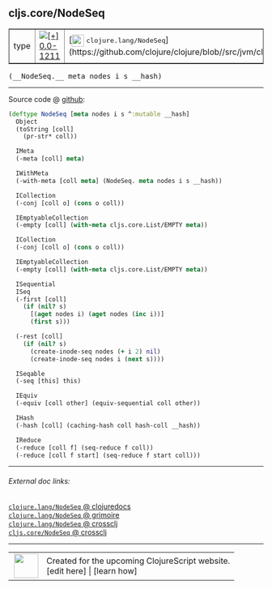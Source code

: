 ## cljs.core/NodeSeq



 <table border="1">
<tr>
<td>type</td>
<td><a href="https://github.com/cljsinfo/cljs-api-docs/tree/0.0-1211"><img valign="middle" alt="[+] 0.0-1211" title="Added in 0.0-1211" src="https://img.shields.io/badge/+-0.0--1211-lightgrey.svg"></a> </td>
<td>
[<img height="24px" valign="middle" src="http://i.imgur.com/1GjPKvB.png"> <samp>clojure.lang/NodeSeq</samp>](https://github.com/clojure/clojure/blob//src/jvm/clojure/lang/PersistentHashMap.java)
</td>
</tr>
</table>


 <samp>
(__NodeSeq.__ meta nodes i s __hash)<br>
</samp>

---







Source code @ [github](https://github.com/clojure/clojurescript/blob/r1877/src/cljs/cljs/core.cljs#L4796-L4842):

```clj
(deftype NodeSeq [meta nodes i s ^:mutable __hash]
  Object
  (toString [coll]
    (pr-str* coll))

  IMeta
  (-meta [coll] meta)

  IWithMeta
  (-with-meta [coll meta] (NodeSeq. meta nodes i s __hash))

  ICollection
  (-conj [coll o] (cons o coll))

  IEmptyableCollection
  (-empty [coll] (with-meta cljs.core.List/EMPTY meta))

  ICollection
  (-conj [coll o] (cons o coll))

  IEmptyableCollection
  (-empty [coll] (with-meta cljs.core.List/EMPTY meta))

  ISequential
  ISeq
  (-first [coll]
    (if (nil? s)
      [(aget nodes i) (aget nodes (inc i))]
      (first s)))

  (-rest [coll]
    (if (nil? s)
      (create-inode-seq nodes (+ i 2) nil)
      (create-inode-seq nodes i (next s))))

  ISeqable
  (-seq [this] this)

  IEquiv
  (-equiv [coll other] (equiv-sequential coll other))

  IHash
  (-hash [coll] (caching-hash coll hash-coll __hash))

  IReduce
  (-reduce [coll f] (seq-reduce f coll))
  (-reduce [coll f start] (seq-reduce f start coll)))
```

<!--
Repo - tag - source tree - lines:

 <pre>
clojurescript @ r1877
└── src
    └── cljs
        └── cljs
            └── <ins>[core.cljs:4796-4842](https://github.com/clojure/clojurescript/blob/r1877/src/cljs/cljs/core.cljs#L4796-L4842)</ins>
</pre>

-->

---



###### External doc links:

[`clojure.lang/NodeSeq` @ clojuredocs](http://clojuredocs.org/clojure.lang/NodeSeq)<br>
[`clojure.lang/NodeSeq` @ grimoire](http://conj.io/store/v1/org.clojure/clojure/1.7.0-beta3/clj/clojure.lang/NodeSeq/)<br>
[`clojure.lang/NodeSeq` @ crossclj](http://crossclj.info/fun/clojure.lang/NodeSeq.html)<br>
[`cljs.core/NodeSeq` @ crossclj](http://crossclj.info/fun/cljs.core.cljs/NodeSeq.html)<br>

---

 <table>
<tr><td>
<img valign="middle" align="right" width="48px" src="http://i.imgur.com/Hi20huC.png">
</td><td>
Created for the upcoming ClojureScript website.<br>
[edit here] | [learn how]
</td></tr></table>

[edit here]:https://github.com/cljsinfo/cljs-api-docs/blob/master/cljsdoc/cljs.core/NodeSeq.cljsdoc
[learn how]:https://github.com/cljsinfo/cljs-api-docs/wiki/cljsdoc-files

<!--

This information was too distracting to show to readers, but I'll leave it
commented here since it is helpful to:

- pretty-print the data used to generate this document
- and show how to retrieve that data



The API data for this symbol:

```clj
{:ns "cljs.core",
 :name "NodeSeq",
 :signature ["[meta nodes i s __hash]"],
 :history [["+" "0.0-1211"]],
 :type "type",
 :full-name-encode "cljs.core/NodeSeq",
 :source {:code "(deftype NodeSeq [meta nodes i s ^:mutable __hash]\n  Object\n  (toString [coll]\n    (pr-str* coll))\n\n  IMeta\n  (-meta [coll] meta)\n\n  IWithMeta\n  (-with-meta [coll meta] (NodeSeq. meta nodes i s __hash))\n\n  ICollection\n  (-conj [coll o] (cons o coll))\n\n  IEmptyableCollection\n  (-empty [coll] (with-meta cljs.core.List/EMPTY meta))\n\n  ICollection\n  (-conj [coll o] (cons o coll))\n\n  IEmptyableCollection\n  (-empty [coll] (with-meta cljs.core.List/EMPTY meta))\n\n  ISequential\n  ISeq\n  (-first [coll]\n    (if (nil? s)\n      [(aget nodes i) (aget nodes (inc i))]\n      (first s)))\n\n  (-rest [coll]\n    (if (nil? s)\n      (create-inode-seq nodes (+ i 2) nil)\n      (create-inode-seq nodes i (next s))))\n\n  ISeqable\n  (-seq [this] this)\n\n  IEquiv\n  (-equiv [coll other] (equiv-sequential coll other))\n\n  IHash\n  (-hash [coll] (caching-hash coll hash-coll __hash))\n\n  IReduce\n  (-reduce [coll f] (seq-reduce f coll))\n  (-reduce [coll f start] (seq-reduce f start coll)))",
          :title "Source code",
          :repo "clojurescript",
          :tag "r1877",
          :filename "src/cljs/cljs/core.cljs",
          :lines [4796 4842]},
 :full-name "cljs.core/NodeSeq",
 :clj-symbol "clojure.lang/NodeSeq"}

```

Retrieve the API data for this symbol:

```clj
;; from Clojure REPL
(require '[clojure.edn :as edn])
(-> (slurp "https://raw.githubusercontent.com/cljsinfo/cljs-api-docs/catalog/cljs-api.edn")
    (edn/read-string)
    (get-in [:symbols "cljs.core/NodeSeq"]))
```

-->
